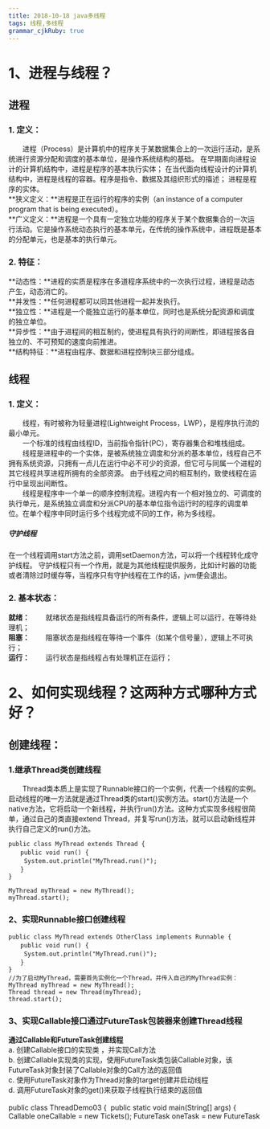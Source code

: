 ```yaml
---
title: 2018-10-18 java多线程
tags: 线程,多线程
grammar_cjkRuby: true
---
```

# 1、进程与线程？
## 进程 
### 1. 定义：
&emsp;&emsp;进程（Process）是计算机中的程序关于某数据集合上的一次运行活动，是系统进行资源分配和调度的基本单位，是操作系统结构的基础。
在早期面向进程设计的计算机结构中，进程是程序的基本执行实体；
在当代面向线程设计的计算机结构中，进程是线程的容器。程序是指令、数据及其组织形式的描述；
进程是程序的实体。  
**狭义定义：**进程是正在运行的程序的实例（an instance of a computer program that is being executed）。  
**广义定义：**进程是一个具有一定独立功能的程序关于某个数据集合的一次运行活动。它是操作系统动态执行的基本单元，在传统的操作系统中，进程既是基本的分配单元，也是基本的执行单元。
### 2. 特征：
**动态性：**进程的实质是程序在多道程序系统中的一次执行过程，进程是动态产生，动态消亡的。  
**并发性：**任何进程都可以同其他进程一起并发执行。  
**独立性：**进程是一个能独立运行的基本单位，同时也是系统分配资源和调度的独立单位。  
**异步性：**由于进程间的相互制约，使进程具有执行的间断性，即进程按各自独立的、不可预知的速度向前推进。  
**结构特征：**进程由程序、数据和进程控制块三部分组成。
## 线程 
### 1. 定义：
&emsp;&emsp;线程，有时被称为轻量进程(Lightweight Process，LWP），是程序执行流的最小单元。  
&emsp;&emsp;一个标准的线程由线程ID，当前指令指针(PC），寄存器集合和堆栈组成。  
&emsp;&emsp;线程是进程中的一个实体，是被系统独立调度和分派的基本单位，线程自己不拥有系统资源，只拥有一点儿在运行中必不可少的资源，但它可与同属一个进程的其它线程共享进程所拥有的全部资源。
由于线程之间的相互制约，致使线程在运行中呈现出间断性。  
&emsp;&emsp;线程是程序中一个单一的顺序控制流程。进程内有一个相对独立的、可调度的执行单元，是系统独立调度和分派CPU的基本单位指令运行时的程序的调度单位。在单个程序中同时运行多个线程完成不同的工作，称为多线程。
##### 守护线程
在一个线程调用start方法之前，调用setDaemon方法，可以将一个线程转化成守护线程。
守护线程只有一个作用，就是为其他线程提供服务，比如计时器的功能或者清除过时缓存等，当程序只有守护线程在工作的话，jvm便会退出。
### 2. 基本状态： ###
**就绪：**
&emsp;&emsp;就绪状态是指线程具备运行的所有条件，逻辑上可以运行，在等待处理机；    
**阻塞：**
&emsp;&emsp;阻塞状态是指线程在等待一个事件（如某个信号量），逻辑上不可执行；   
**运行：**
&emsp;&emsp;运行状态是指线程占有处理机正在运行；
# 2、如何实现线程？这两种方式哪种方式好？ #
## 创建线程： ##
### 1.继承Thread类创建线程 ###
&emsp;&emsp;Thread类本质上是实现了Runnable接口的一个实例，代表一个线程的实例。启动线程的唯一方法就是通过Thread类的start()实例方法。start()方法是一个native方法，它将启动一个新线程，并执行run()方法。这种方式实现多线程很简单，通过自己的类直接extend Thread，并复写run()方法，就可以启动新线程并执行自己定义的run()方法。

    public class MyThread extends Thread {  
    　　public void run() {  
    　　 System.out.println("MyThread.run()");  
    　　}  
    }  
     
    MyThread myThread = new MyThread();  
    myThread.start();  
### 2、实现Runnable接口创建线程 ###
	public class MyThread extends OtherClass implements Runnable {  
	　　public void run() {  
	　　 System.out.println("MyThread.run()");  
	　　}  
	}  
	//为了启动MyThread，需要首先实例化一个Thread，并传入自己的MyThread实例：  
	MyThread myThread = new MyThread();  
	Thread thread = new Thread(myThread);  
	thread.start();  
### 3、实现Callable接口通过FutureTask包装器来创建Thread线程 ###
**通过Callable和FutureTask创建线程**  
a. 创建Callable接口的实现类 ，并实现Call方法   
b. 创建Callable实现类的实现，使用FutureTask类包装Callable对象，该FutureTask对象封装了Callable对象的Call方法的返回值   
c. 使用FutureTask对象作为Thread对象的target创建并启动线程   
d. 调用FutureTask对象的get()来获取子线程执行结束的返回值  
​		
​	public class ThreadDemo03 {
​		public static void main(String[] args) {
​			Callable<Object> oneCallable = new Tickets<Object>();
​			FutureTask<Object> oneTask = new FutureTask<Object>(oneCallable);
​			Thread t = new Thread(oneTask);
​			System.out.println(Thread.currentThread().getName());
​			t.start();
​			}
​		
		}
	class Tickets<Object> implements Callable<Object>{
		//重写call方法
		@Override
		public Object call() throws Exception {
		// TODO Auto-generated method stub
		System.out.println(Thread.currentThread().getName()+"-->我是通过实现Callable接口通过FutureTask包装器来实现的线程");
		return null;
	}   
	}
### 4、通过线程池创建线程 ###
	public class ThreadDemo05{
	
	    private static int POOL_NUM = 10;     //线程池数量
	    public static void main(String[] args) throws InterruptedException {
	        ExecutorService executorService = Executors.newFixedThreadPool(5);  
	        for(int i = 0; i<POOL_NUM; i++)  
	        {  
	            RunnableThread thread = new RunnableThread();
	            //Thread.sleep(1000);
	            executorService.execute(thread);  
	        }
	        //关闭线程池
	        executorService.shutdown(); 
	    }   
	}
	class RunnableThread implements Runnable  
	{     
	    @Override
	    public void run()  
	    {  
	        System.out.println("通过线程池方式创建的线程：" + Thread.currentThread().getName() + " ");  
	    }  
	}  
## 方式优缺点 ##
**1. 采用实现Runnable、Callable接口的方式创见多线程时**  
**优势:**  
&emsp;&emsp;(1). 线程类只是实现了Runnable接口或Callable接口，还可以继承其他类。  
&emsp;&emsp;(2). 在这种方式下，多个线程可以共享同一个target对象，所以非常适合多个相同线程来处理同一份资源的情况，从而可以将CPU、代码和数据分开，形成清晰的模型，较好地体现了面向对象的思想。  
**劣势：**  
&emsp;&emsp;编程稍微复杂，如果要访问当前线程，则必须使用Thread.currentThread()方法。

**2. 使用继承Thread类的方式创建多线程时**  
**优势是：**  
&emsp;&emsp;编写简单，如果需要访问当前线程，则无需使用Thread.currentThread()方法，直接使用this即可获得当前线程。  
**劣势是：**  
&emsp;&emsp;线程类已经继承了Thread类，所以不能再继承其他父类。  
**3、Runnable和Callable的区别**  
&emsp;&emsp;(1) Callable规定重写call(),Runnable重写run()。  
&emsp;&emsp;(2) Callable的任务执行后可返回值，而Runnable的任务是不能返回值的。  
&emsp;&emsp;(3) call方法可以抛出异常，run方法不可以。  
&emsp;&emsp;(4) 运行Callable任务可以拿到一个Future对象，表示异步计算的结果。它提供了检查计算是否完成的方法，以等待计算的完成，并检索计算的结果。通过Future对象可以了解任务执行情况，可取消任务的执行，还可获取执行结果。
#### futureTask
既实现了runnable，又实现了future，将线程包装成一个可以返回结果的线程任务，通过调用get方法阻塞地获取线程执行结果。
```
public static void main(String[] args) throws ExecutionException, InterruptedException {
	FutureTask<Integer> task = new FutureTask<>(() -> atomicInteger.addAndGet(1));
	Thread thread = new Thread(task);
	thread.start();
	Integer result = task.get();
	System.out.println(result);
}
```
# 3、如何启动线程？

### run()方法与start()的区别 ###
&emsp;&emsp;1. start（）方法来启动线程，真正实现了多线程运行，这时无需等待run方法体代码执行完毕而直接继续执行下面的代码。  
&emsp;&emsp;通过调用Thread类的start()方法来启动一个线程，这时此线程是处于就绪状态，并没有运行。然后通过此Thread类调用方法run()来完成其运行操作的，这里方法run()称为线程体，它包含了要执行的这个线程的内容，Run方法运行结束，此线程终止，而CPU再运行其它线程。  
&emsp;&emsp;2. run（）方法当作普通方法的方式调用。程序还是要顺序执行，要等待run方法体执行完毕后，才可继续执行下面的代码；程序中只有主线程这一个线程，其程序执行路径还是只有一条，这样就没有达到写线程的目的。  

# 4、线程的状态？

&emsp;&emsp;线程从创建、运行到结束总是处于下面五个状态之一：新建状态、就绪状态、运行状态、阻塞状态及死亡状态。  

### 1. 新建状态 
&emsp;&emsp;实现Runnable接口和继承Thread可以得到一个线程类，new一个实例出来，线程就进入了初始状态。
### 2. 就绪状态 ###
&emsp;&emsp;（1）就绪状态只是说你资格运行，调度程序没有挑选到你，你就永远是就绪状态。  
&emsp;&emsp;（2）调用线程的start()方法，此线程进入就绪状态。  
&emsp;&emsp;（3）当前线程sleep()方法结束，其他线程join()结束，等待用户输入完毕，某个线程拿到对象锁，这些线程也将进入就绪状态。  
&emsp;&emsp;（4）当前线程时间片用完了，调用当前线程的yield()方法，当前线程进入就绪状态。  
&emsp;&emsp;（5）锁池里的线程拿到对象锁后，进入就绪状态。
### 3. 运行状态 ###
&emsp;&emsp;线程调度程序从可运行池中选择一个线程作为当前线程时线程所处的状态。这也是线程进入运行状态的唯一一种方式。这时真正开始执行run()方法。  
### 4. 阻塞状态 ###
&emsp;&emsp;阻塞状态是线程因为某种原因放弃CPU使用权，暂时停止运行。直到线程进入就绪状态，才有机会转到运行状态。阻塞的情况分三种：  
&emsp;&emsp;(1) 等待阻塞 -- 通过调用线程的wait()方法，让线程等待某工作的完成。  
&emsp;&emsp;(2) 同步阻塞 -- 线程在获取synchronized同步锁失败(因为锁被其它线程所占用)，它会进入同步阻塞状态。  
&emsp;&emsp;(3) 其他阻塞 -- 通过调用线程的sleep()或join()或发出了I/O请求时，线程会进入到阻塞状态。当sleep()状态超时、join()等待线程终止或者超时、或者I/O处理完毕时，线程重新转入就绪状态。  
### 5.死亡状态 ###
&emsp;&emsp;有两个原因会导致线程死亡：  
&emsp;&emsp;（1）run方法正常退出而自然死亡；  
&emsp;&emsp;（2）一个未捕获的异常终止了run方法而使线程猝死；  
&emsp;&emsp;当线程的run()方法完成时，或者主线程的main()方法完成时，我们就认为它终止了。这个线程对象也许是活的，但是，它已经不是一个单独执行的线程。线程一旦终止了，就不能复生。  
&emsp;&emsp;为了确定线程在当前是否存活着（就是要么是可运行的，要么是被阻塞了），需要使用isAlive方法，如果是可运行或被阻塞，这个方法返回true；如果线程仍旧是new状态且不是可运行的，或者线程死亡了，则返回false。    
&emsp;&emsp;在一个终止的线程上调用start()方法，会抛出java.lang.IllegalThreadStateException异常。
图解：![](./images/1539832555317.jpg)

# 5、synchronized？synchronized是放在方法上好还是放在代码块里面好？类锁与对象锁？

### synchronized ###
&emsp;&emsp;Java语言的关键字，可用来给对象和方法或者代码块加锁，当它锁定一个方法或者一个代码块的时候，同一时刻最多只有一个线程执行这段代码。当两个并发线程访问同一个对象object中的这个加锁同步代码块时，一个时间内只能有一个线程得到执行。另一个线程必须等待当前线程执行完这个代码块以后才能执行该代码块。然而，当一个线程访问object的一个加锁代码块时，另一个线程仍可以访问该object中的非加锁代码块。   
&emsp;&emsp;它包括两种用法：synchronized 方法和 synchronized 块。  
&emsp;&emsp;Synchronized先天具有重入性（即在同一锁程中，线程不需要再次获取同一把锁）。  
&emsp;&emsp;使用Synchronized进行同步，其关键就是必须要对对象的监视器monitor进行获取，当线程获取monitor后才能继续往下执行，否则就只能等待。而这个获取的过程是互斥的，即同一时刻只有一个线程能够获取到monitor。  
&emsp;&emsp;每个对象拥有一个计数器，当线程获取该对象锁后，计数器就会加一，释放锁后就会将计数器减一。

![](./images/1539832572451.png)
### synchronized方法  
在方法的声明前加入synchronized关键字，eg:  

	public synchronized void methodA(){
	};
&emsp;&emsp;这个方法在同一时刻只能被一个线程访问，从而保证了多线程访问的安全性。然而，当一个方法体规模非常大时，把该方法声明为synchronized会大大影响程序的执行效率。
### synchronized块 ###
	synchronized (syncObject){
	//代码
	}
&emsp;&emsp;对程序来讲同步的部分很影响运行效率，而一个方法通常是先创建一些局部变量，再对这些变量做一些操作，如运算，显示等等； 
而同步所覆盖的代码越多，对效率的影响就越严重。因此我们通常尽量缩小其影响范围。如何做？同步代码块。我们只把一个方法中该同步的地方同步，比如运算。
### 类锁与对象锁 ###
&emsp;&emsp;synchronized修饰非静态方法、同步代码块的synchronized (this)用法和synchronized (非this对象)的用法锁的是对象，线程想要执行对应同步代码，需要获得对象锁。  
&emsp;&emsp;synchronized修饰静态方法以及同步代码块的synchronized (类.class)用法锁的是类，线程想要执行对应同步代码，需要获得类锁。  
**区别**  
&emsp;&emsp;1. 如果多线程同时访问同一类的类锁（synchronized 修饰的静态方法）以及对象锁（synchronized 修饰的非静态方法），这两个方法执行是异步的，原因：类锁和对象锁是2中不同的锁。   
&emsp;&emsp;2. 类锁对该类的所有对象都能起作用，而对象锁不能。
### 其他线程常见api
#### setPriority
设置线程优先级，1~10，越高优先级越大。Thread.MIN_PRIORITY = 1，Thread.NORM_PRIORITY = 5，Thread.MAX_PRIORITY = 10。
#### yield
对cpu的一个暗示，即当前线程愿意让出当前使用的处理器。 cpu可以自由地忽略这个提示。
#### join
等待调用的对象线程死亡后，join后面的代码才得到执行。

# 6、生产者与消费者问题(能代码模拟)？

### 1. 模式 ###
&emsp;&emsp;生产者生产数据到缓冲区中，消费者从缓冲区中取数据；    
&emsp;&emsp;如果缓冲区已经满了，则生产者线程阻塞；  
&emsp;&emsp;如果缓冲区为空，那么消费者线程阻塞。
### 2.实现方式一：synchronized、wait和notify  ### 
```
	package producerConsumer;
	//wait 和 notify
	public class ProducerConsumerWithWaitNofity {
	    public static void main(String[] args) {
	        Resource resource = new Resource();
	        //生产者线程
	        ProducerThread p1 = new ProducerThread(resource);
	        ProducerThread p2 = new ProducerThread(resource);
	        ProducerThread p3 = new ProducerThread(resource);
	        //消费者线程
	        ConsumerThread c1 = new ConsumerThread(resource);
	        //ConsumerThread c2 = new ConsumerThread(resource);
	        //ConsumerThread c3 = new ConsumerThread(resource);
	    
	        p1.start();
	        p2.start();
	        p3.start();
	        c1.start();
	        //c2.start();
	        //c3.start();
	    }


​	    
​	    
​	}
​	/**
​	 * 公共资源类
​	 * @author 
​	 *
​	 */
​	class Resource{//重要
​	    //当前资源数量
​	    private int num = 0;
​	    //资源池中允许存放的资源数目
​	    private int size = 10;
​	
	    /**
	     * 从资源池中取走资源
	     */
	    public synchronized void remove(){
	        if(num > 0){
	            num--;
	            System.out.println("消费者" + Thread.currentThread().getName() +
	                    "消耗一件资源，" + "当前线程池有" + num + "个");
	            notifyAll();//通知生产者生产资源
	        }else{
	            try {
	                //如果没有资源，则消费者进入等待状态
	                wait();
	                System.out.println("消费者" + Thread.currentThread().getName() + "线程进入等待状态");
	            } catch (InterruptedException e) {
	                e.printStackTrace();
	            }
	        }
	    }
	    /**
	     * 向资源池中添加资源
	     */
	    public synchronized void add(){
	        if(num < size){
	            num++;
	            System.out.println(Thread.currentThread().getName() + "生产一件资源，当前资源池有" 
	            + num + "个");
	            //通知等待的消费者
	            notifyAll();
	        }else{
	            //如果当前资源池中有10件资源
	            try{
	                wait();//生产者进入等待状态，并释放锁
	                System.out.println(Thread.currentThread().getName()+"线程进入等待");
	            }catch(InterruptedException e){
	                e.printStackTrace();
	            }
	        }
	    }
	}
	/**
	 * 消费者线程
	 */
	class ConsumerThread extends Thread{
	    private Resource resource;
	    public ConsumerThread(Resource resource){
	        this.resource = resource;
	    }
	    @Override
	    public void run() {
	        while(true){
	            try {
	                Thread.sleep(1000);
	            } catch (InterruptedException e) {
	                e.printStackTrace();
	            }
	            resource.remove();
	        }
	    }
	}
	/**
	 * 生产者线程
	 */
	class ProducerThread extends Thread{
	    private Resource resource;
	    public ProducerThread(Resource resource){
	        this.resource = resource;
	    }
	    @Override
	    public void run() {
	        //不断地生产资源
	        while(true){
	            try {
	                Thread.sleep(1000);
	            } catch (InterruptedException e) {
	                e.printStackTrace();
	            }
	            resource.add();
	        }
	    }
	    
	}
```
### 方式二：lock和condition的await、signalAll ###
	package producerConsumer;
	
	import java.util.concurrent.locks.Condition;
	import java.util.concurrent.locks.Lock;
	import java.util.concurrent.locks.ReentrantLock;
	/**
	 * 使用Lock 和 Condition解决生产者消费者问题
	 * @author tangzhijing
	 *
	 */
	public class LockCondition {
	        public static void main(String[] args) {
	            Lock lock = new ReentrantLock();
	            Condition producerCondition = lock.newCondition();
	            Condition consumerCondition = lock.newCondition();
	            Resource2 resource = new Resource2(lock,producerCondition,consumerCondition);
	            
	            //生产者线程
	            ProducerThread2 producer1 = new ProducerThread2(resource);
	            
	            //消费者线程
	            ConsumerThread2 consumer1 = new ConsumerThread2(resource);
	            ConsumerThread2 consumer2 = new ConsumerThread2(resource);
	            ConsumerThread2 consumer3 = new ConsumerThread2(resource);
	            
	            producer1.start();
	            consumer1.start();
	            consumer2.start();
	            consumer3.start();
	        }
	}
	/**
	 * 消费者线程
	 */
	class ConsumerThread2 extends Thread{
	    private Resource2 resource;
	    public ConsumerThread2(Resource2 resource){
	        this.resource = resource;
	        //setName("消费者");
	    }
	    public void run(){
	        while(true){
	            try {
	                Thread.sleep((long) (1000 * Math.random()));
	            } catch (InterruptedException e) {
	                e.printStackTrace();
	            }
	            resource.remove();
	        }
	    }
	}
	/**
	 * 生产者线程
	 * @author tangzhijing
	 *
	 */
	class ProducerThread2 extends Thread{
	    private Resource2 resource;
	    public ProducerThread2(Resource2 resource){
	        this.resource = resource;
	        setName("生产者");
	    }
	    public void run(){
	        while(true){
	                try {
	                    Thread.sleep((long) (1000 * Math.random()));
	                } catch (InterruptedException e) {
	                    e.printStackTrace();
	                }
	                resource.add();
	        }
	    }
	}
	/**
	 * 公共资源类
	 * @author tangzhijing
	 *
	 */
	class Resource2{
	    private int num = 0;//当前资源数量
	    private int size = 10;//资源池中允许存放的资源数目
	    private Lock lock;
	    private Condition producerCondition;
	    private Condition consumerCondition;
	    public Resource2(Lock lock, Condition producerCondition, Condition consumerCondition) {
	        this.lock = lock;
	        this.producerCondition = producerCondition;
	        this.consumerCondition = consumerCondition;
	 
	    }
	    /**
	     * 向资源池中添加资源
	     */
	    public void add(){
	        lock.lock();
	        try{
	            if(num < size){
	                num++;
	                System.out.println(Thread.currentThread().getName() + 
	                        "生产一件资源,当前资源池有" + num + "个");
	                //唤醒等待的消费者
	                consumerCondition.signalAll();
	            }else{
	                //让生产者线程等待
	                try {
	                    producerCondition.await();
	                    System.out.println(Thread.currentThread().getName() + "线程进入等待");
	                } catch (InterruptedException e) {
	                    e.printStackTrace();
	                }
	            }
	        }finally{
	            lock.unlock();
	        }
	    }
	    /**
	     * 从资源池中取走资源
	     */
	    public void remove(){
	        lock.lock();
	        try{
	            if(num > 0){
	                num--;
	                System.out.println("消费者" + Thread.currentThread().getName() 
	                        + "消耗一件资源," + "当前资源池有" + num + "个");
	                producerCondition.signalAll();//唤醒等待的生产者
	            }else{
	                try {
	                    consumerCondition.await();
	                    System.out.println(Thread.currentThread().getName() + "线程进入等待");
	                } catch (InterruptedException e) {
	                    e.printStackTrace();
	                }//让消费者等待
	            }
	        }finally{
	            lock.unlock();
	        }
	    }
	    
	}
### 方式三：BlockingQueue  ###
	package producerConsumer;
	
	import java.util.concurrent.BlockingQueue;
	import java.util.concurrent.LinkedBlockingQueue;
	
	//使用阻塞队列BlockingQueue解决生产者消费者
	public class BlockingQueueConsumerProducer {
	    public static void main(String[] args) {
	        Resource3 resource = new Resource3();
	        //生产者线程
	        ProducerThread3 p = new ProducerThread3(resource);
	        //多个消费者
	        ConsumerThread3 c1 = new ConsumerThread3(resource);
	        ConsumerThread3 c2 = new ConsumerThread3(resource);
	        ConsumerThread3 c3 = new ConsumerThread3(resource);
	 
	        p.start();
	        c1.start();
	        c2.start();
	        c3.start();
	    }
	}
	/**
	 * 消费者线程
	 * @author tangzhijing
	 *
	 */
	class ConsumerThread3 extends Thread {
	    private Resource3 resource3;
	 
	    public ConsumerThread3(Resource3 resource) {
	        this.resource3 = resource;
	        //setName("消费者");
	    }
	 
	    public void run() {
	        while (true) {
	            try {
	                Thread.sleep((long) (1000 * Math.random()));
	            } catch (InterruptedException e) {
	                e.printStackTrace();
	            }
	            resource3.remove();
	        }
	    }
	}
	/**
	 * 生产者线程
	 * @author tangzhijing
	 *
	 */
	class ProducerThread3 extends Thread{
	    private Resource3 resource3;
	    public ProducerThread3(Resource3 resource) {
	        this.resource3 = resource;
	        //setName("生产者");
	    }
	 
	    public void run() {
	        while (true) {
	            try {
	                Thread.sleep((long) (1000 * Math.random()));
	            } catch (InterruptedException e) {
	                e.printStackTrace();
	            }
	            resource3.add();
	        }
	    }
	}
	class Resource3{
	    private BlockingQueue resourceQueue = new LinkedBlockingQueue(10);
	    /**
	     * 向资源池中添加资源
	     */
	    public void add(){
	        try {
	            resourceQueue.put(1);
	            System.out.println("生产者" + Thread.currentThread().getName()
	                    + "生产一件资源," + "当前资源池有" + resourceQueue.size() + 
	                    "个资源");
	        } catch (InterruptedException e) {
	            e.printStackTrace();
	        }
	    }
	    /**
	     * 向资源池中移除资源
	     */
	    public void remove(){
	        try {
	            resourceQueue.take();
	            System.out.println("消费者" + Thread.currentThread().getName() + 
	                    "消耗一件资源," + "当前资源池有" + resourceQueue.size() 
	                    + "个资源");
	        } catch (InterruptedException e) {
	            e.printStackTrace();
	        }
	    }
	}
# 7、wait,notify,notifyAll?wait与sleep区别？
- 对象.wait代表的是对象调用该方法所在的线程放入了这个对象对应的waitset中，该waitset可以放所有能用该对象的线程。
- 对象.notify()代表的是该对象对应的waitset中的等待线程，随机唤醒一个
- 对象.notifyAll()代表的是该对象对应的waitset中的等待线程，全部唤醒
### 1、wait() ###
&emsp;&emsp;wait()的作用是使当前执行代码的线程进行等待，将当前线程置入"预执行队列"中，并且wait()所在的代码处停止执行，直到接到通知或被中断。在调用wait()之前，线程必须获得该对象的锁，因此只能在同步方法/同步代码块中调用wait()方法。  
### 2、notify()与notifyAll（） ###
&emsp;&emsp;notify()的作用是，如果有多个线程等待，那么线程规划器随机挑选出一个wait的线程，对其发出通知notify()，并使它等待获取该对象的对象锁。注意"等待获取该对象的对象锁"，这意味着，即使收到了通知，wait的线程也不会马上获取对象锁，必须等待notify()方法的线程释放锁才可以。和wait()一样，notify()也要在同步方法/同步代码块中调用。  
&emsp;&emsp;wait()方法可以使调用该线程的方法释放共享资源的锁，然后从运行状态退出，进入等待队列，直到再次被唤醒。  
&emsp;&emsp;notify()方法可以随机唤醒等待队列中等待同一共享资源的一个线程，并使得该线程退出等待状态，进入可运行状态。  
&emsp;&emsp;notifyAll()方法可以使所有正在等待队列中等待同一共享资源的全部线程从等待状态退出，进入可运行状态。 
### 3. wait与sleep区别 ###
&emsp;&emsp;（1）这两个方法来自不同的类分别是Thread和Object。    
&emsp;&emsp;（2）最主要是sleep方法没有释放锁，而wait方法释放了锁，使得其他线程可以使用同步控制块或者方法(锁代码块和方法锁)。    
&emsp;&emsp;（3）wait，notify和notifyAll只能在同步控制方法或者同步控制块里面使用，而sleep可以在任何地方使用(使用范围)。    
&emsp;&emsp;（4）sleep必须捕获异常，而wait，notify和notifyAll不需要捕获异常。    
&emsp;&emsp;（5）sleep方法属于Thread类中方法，表示让一个线程进入睡眠状态，等待一定的时间之后，自动醒来进入到可运行状态，不会马上进入运行状态，因为线程调度机制恢复线程的运行也需要时间，一个线程对象调用了sleep方法之后，并不会释放他所持有的所有对象锁，所以也就不会影响其他进程对象的运行。但在sleep的过程中过程中有可能被其他对象调用它的interrupt(),产生InterruptedException异常，如果你的程序不捕获这个异常，线程就会异常终止，进入TERMINATED状态，如果你的程序捕获了这个异常，那么程序就会继续执行catch语句块(可能还有finally语句块)以及以后的代码。    
&emsp;&emsp;（6）注意sleep()方法是一个静态方法，也就是说他只对当前对象有效，通过t.sleep()让t对象进入sleep，这样的做法是错误的，它只会是使当前线程被sleep 而不是t线程 。   
&emsp;&emsp;（7）wait属于Object的成员方法，一旦一个对象调用了wait方法，必须要采用notify()和notifyAll()方法唤醒该进程;如果线程拥有某个或某些对象的同步锁，那么在调用了wait()后，这个线程就会释放它持有的所有同步资源，而不限于这个被调用了wait()方法的对象。wait()方法也同样会在wait的过程中有可能被其他对象调用interrupt()方法而产生。 

# 8、死锁？什么是死锁？怎么避免死锁？

### 死锁 ###
&emsp;&emsp;死锁是指两个或两个以上的进程在执行过程中，由于竞争资源或者由于彼此通信而造成的一种阻塞的现象，若无外力作用，它们都将无法推进下去。此时称系统处于死锁状态或系统产生了死锁，这些永远在互相等待的进程称为死锁进程。  
&emsp;&emsp;**规范定义**  
&emsp;&emsp;集合中的每一个进程都在等待只能由本集合中的其他进程才能引发的事件，那么该组进程是死锁的。  
&emsp;&emsp;**产生条件**  
&emsp;&emsp;虽然进程在运行过程中，可能发生死锁，但死锁的发生也必须具备一定的条件，死锁的发生必须具备以下四个必要条件。  
&emsp;&emsp;1）互斥条件：指进程对所分配到的资源进行排它性使用，即在一段时间内某资源只由一个进程占用。如果此时还有其它进程请求资源，则请求者只能等待，直至占有资源的进程用毕释放。  
&emsp;&emsp;2）请求和保持条件：指进程已经保持至少一个资源，但又提出了新的资源请求，而该资源已被其它进程占有，此时请求进程阻塞，但又对自己已获得的其它资源保持不放。  
&emsp;&emsp;3）不剥夺条件：指进程已获得的资源，在未使用完之前，不能被剥夺，只能在使用完时由自己释放。  
&emsp;&emsp;4）环路等待条件：指在发生死锁时，必然存在一个进程——资源的环形链，即进程集合{P0，P1，P2，···，Pn}中的P0正在等待一个P1占用的资源；P1正在等待P2占用的资源，……，Pn正在等待已被P0占用的资源。  
&emsp;&emsp;**避免**    
&emsp;&emsp;三种用于避免死锁的技术：  
&emsp;&emsp;（1）加锁顺序（线程按照一定的顺序加锁）  
&emsp;&emsp;&emsp;&emsp;如果一个线程（比如线程3）需要一些锁，那么它必须按照确定的顺序获取锁。它只有获得了从顺序上排在前面的锁之后，才能获取后面的锁。按照顺序加锁是一种有效的死锁预防机制。但是，这种方式需要你事先知道所有可能会用到的锁(并对这些锁做适当的排序)，但总有些时候是无法预知的。  
&emsp;&emsp;（2）加锁时限（线程尝试获取锁的时候加上一定的时限，超过时限则放弃对该锁的请求，并释放自己占有的锁）  
&emsp;&emsp;&emsp;&emsp;若一个线程没有在给定的时限内成功获得所有需要的锁，则会进行回退并释放所有已经获得的锁，然后等待一段随机的时间再重试。这段随机的等待时间让其它线程有机会尝试获取相同的这些锁，并且让该应用在没有获得锁的时候可以继续运行(加锁超时后可以先继续运行干点其它事情，再回头来重复之前加锁的逻辑)。  
&emsp;&emsp;（3）死锁检测  
&emsp;&emsp;&emsp;&emsp;主要是针对那些不可能实现按序加锁并且锁超时也不可行的场景，每当一个线程获得了锁，会在线程和锁相关的数据结构中（map、graph等等）将其记下。除此之外，每当有线程请求锁，也需要记录在这个数据结构中。当一个线程请求锁失败时，这个线程可以遍历锁的关系图看看是否有死锁发生。  
&emsp;&emsp;&emsp;&emsp;那么当检测出死锁时，这些线程该做些什么呢？  
&emsp;&emsp;&emsp;&emsp;一个可行的做法是释放所有锁，回退，并且等待一段随机的时间后重试。这个和简单的加锁超时类似，不一样的是只有死锁已经发生了才回退，而不会是因为加锁的请求超时了。虽然有回退和等待，但是如果有大量的线程竞争同一批锁，它们还是会重复地死锁（原因同超时类似，不能从根本上减轻竞争）。  
&emsp;&emsp;&emsp;&emsp;一个更好的方案是给这些线程设置优先级，让一个（或几个）线程回退，剩下的线程就像没发生死锁一样继续保持着它们需要的锁。如果赋予这些线程的优先级是固定不变的，同一批线程总是会拥有更高的优先级。为避免这个问题，可以在死锁发生的时候设置随机的优先级。

# 9、volatile作用？
###### 并发编程中的三个概念
1. 原子性：即一个操作或者多个操作 要么全部执行并且执行的过程不会被任何因素打断，要么就都不执行。
2. 可见性：指当多个线程访问同一个变量时，一个线程修改了这个变量的值，其他线程能够立即看得到修改的值。
3. 有序性：即程序执行的顺序按照代码的先后顺序执行。
###### Java内存模型
Java内存模型规定所有的变量都是存在主存当中（类似于前面说的物理内存），每个线程都有自己的工作内存（类似于前面的高速缓存）。线程对变量的所有操作都必须在工作内存中进行，而不能直接对主存进行操作。并且每个线程不能访问其他线程的工作内存。
###### volatile
volatile是一种稍弱的同步机制，在访问volatile变量时不会执行加锁操作，也就不会执行线程阻塞，因此volatilei变量是一种比synchronized关键字更轻量级的同步机制。
一旦一个共享变量（类的成员变量、类的静态成员变量）被volatile修饰之后，那么就具备了两层语义：
1. 保证了不同线程对这个变量进行操作时的可见性，即一个线程修改了某个变量的值，这新值对其他线程来说是立即可见的。
修饰的成员变量在每次被线程访问时，都强迫从共享内存中重读该成员变量的值。而且，当成员变量发生变化时，强迫线程将变化值回写到共享内存。这样在任何时刻，两个不同的线程总是看到某个成员变量的同一个值。 
**volatile关键字和synchronized关键字都实现了内存可见性。**
2. 禁止进行指令重排序。
###### 误区
线程1对变量进行读取操作之后，被阻塞了的话，并没有对inc值进行修改。然后虽然volatile能保证线程2对变量inc的值读取是从内存中读取的，但是线程1没有进行修改，所以线程2根本就不会看到修改的值。
根源就在这里，自增操作不是原子性操作，而且volatile也无法保证对变量的任何操作都是原子性的。
###### 使volatile 变量提供理想的线程安全
1. 对变量的写操作不依赖于当前值。  
2. 该变量没有包含在具有其他变量的不变式中。
  
# 10、CAS算法？CAS算法常见问题?(ABA问题，每次只能对一个变量进行原子操作)

### 1、CAS算法 ###
CAS：Compare and Swap，即比较再交换。  
&emsp;&emsp;CAS(比较并交换)是CPU指令级的操作,只有一步原子操作,所以非常快。    
&emsp;&emsp;jdk5增加了并发包java.util.concurrent.*,其下面的类使用CAS算法实现了区别于synchronouse同步锁的一种乐观锁。JDK 5之前Java语言是靠synchronized关键字保证同步的,这是一种独占锁,也是是悲观锁。  

### 2、CAS算法理解 ###
CAS是一种无锁算法，CAS有3个操作数，内存值V，旧的预期值A，要修改的新值B。当且仅当预期值A和内存值V相同时，将内存值V修改为B，否则什么都不做。  
&emsp;&emsp;也就是指当两者进行比较时，如果相等，则证明共享数据没有被修改，替换成新值，然后继续往下运行；如果不相等，说明共享数据已经被修改，放弃已经所做的操作，然后重新执行刚才的操作。容易看出 CAS 操作是基于共享数据不会被修改的假设，采用了类似于数据库的commit-retry 的模式。当同步冲突出现的机会很少时，这种假设能带来较大的性能提升。
其中对于比较后的交换，cas采用锁cpu总线的方式保证原子性。

### 3、CAS应用 ###
在原子类变量中,如java.util.concurrent.atomic中的AtomicXXX,都使用了这些底层的JVM支持为数字类型的引用类型提供一种高效的CAS操作,而在java.util.concurrent中的大多数类在实现时都直接或间接的使用了这些原子变量类。
### 4、CAS常见问题 ###
（1）ABA问题 
&emsp;&emsp;什么是ABA： 
&emsp;&emsp;&emsp;&emsp;CAS算法实现一个重要前提需要取出内存中某时刻的数据，而在下时刻比较并替换，那么在这个时间差类会导致数据的变化。 
&emsp;&emsp;&emsp;&emsp;比如说一个线程one从内存位置V中取出A，这时候另一个线程two也从内存中取出A，并且two进行了一些操作变成了B，然后two又将V位置的数据变成A，这时候线程one进行CAS操作发现内存中仍然是A，然后one操作成功。尽管线程one的CAS操作成功，但不代表这个过程没有问题——对于线程one，线程two的修改已经丢失。 
&emsp;&emsp;解决方案： 
&emsp;&emsp;&emsp;&emsp;a、使用版本号 
&emsp;&emsp;&emsp;&emsp;&emsp;&emsp;ABA问题的解决思路是使用版本号，每次变量更新的时候版本号加1，那么A->B->A就会变成1A->2B->3A。 
&emsp;&emsp;&emsp;&emsp;b、jdk自带原子变量 

​		从jdk1.5开始，jdk的Atomic包里就提供了一个类AtomicStampedReference来解决ABA问题，这个类中的compareAndSet方法的作用就是首先检查当前引用是否等于预期引用，并且检查当前标志是否等于预期标志，如果全部相等，则以原子方式将该引用和该标志的值更新为指定的新值。  
&emsp;&emsp;&emsp;&emsp;&emsp;&emsp;AtomicMarkableReference和AtomicStampedReference功能相似，但AtomicMarkableReference描述更加简单的是与否的关系。它的定义就是将状态戳简化为true|false。  
（2）循环时间长开销大  
&emsp;&emsp;自旋CAS如果长时间不成功，会给CPU带来非常大的执行开销。如果jvm能支持处理器提供的pause指令，那么效率会有一定的提升。pause指令有两个作用：  
&emsp;&emsp;&emsp;&emsp;第一，它可以延迟流水线执行指令（de-pipeline），使CPU不会消耗过多的执行资源，延迟的时间取决于具体实现的版本，在一些处理器上延迟时间是零。  
&emsp;&emsp;&emsp;&emsp;第二，它可以避免在退出循环的时候因内存顺序冲突（Memory Order Violation）而引起CPU流水线被清空（CPU Pipeline Flush），从而提高CPU的执行效率。  
（3）只能保证一个共享变量的原子操作  
&emsp;&emsp;当对一个共享变量执行操作时，我们可以使用循环CAS的方式来保证原子操作，但是多个共享变量操作时，循环CAS就无法保证操作的原子性，这个时候就可以用锁。还有一个方法，就是把多个共享变量合并成一个共享变量来操作。比如，有两个共享变量i=2,j=a合并一下ij=2a，然后用CAS来操作ij。从java1.5开始，JDK提供了AtomicReference类来保证引用对象之间的原子性，就可以把多个变量放在一个对象里来进行CAS操作。

# 11、concurrent下的atomic包下的常见类

### 1. 基本类型 ###
AtomicBoolean：原子更新布尔类型。  
AtomicLong：原子更新长整型。  
AtomicInteger：原子更新整型。 
以AtomicInteger为例，常用方法如下：  
![](./images/1539832592211.jpg)
### 2. 数组 ###
AtomicIntegerArray：原子更新整型数组里的元素。  
AtomicLongArray：原子更新长整型数组里的元素。  
AtomicReferenceArray：原子更新引用类型数组里的元素。  
### 3. 引用 ###
AtomicReference：原子更新引用类型。  
AtomicReferenceFieldUpdater：原子更新引用类型里的字段。  
AtomicMarkableReference：原子更新带有标记位的引用类型。可以原子的更新一个布尔类型的标记位和引用类型。  
### 4. 字段 ###
AtomicIntegerFieldUpdater：原子更新整型的字段的更新器。  
AtomicLongFieldUpdater：原子更新长整型字段的更新器。  
AtomicStampedReference：原子更新带有版本号的引用类型。  

# 12、concurrent下的两个子包？

### 1. atomic ###
### 2. locks ###
# 13、连接池？什么是连接池？为什么使用连接池？常用的连接池？(dbcp,c3p0,druid)

&emsp;&emsp;连接池是创建和管理一个连接的缓冲池的技术，这些连接准备好被任何需要它们的线程使用。  

### 优点 ###
**减少连接创建时间**  
&emsp;&emsp;虽然与其它数据库相比 GBase 提供了较为快速连接功能，但是创建新的 JDBC 连接仍会招致网络和 JDBC 驱动的开销。如果这类连接是“循环”使用的，使用该方式这些花销就可避免。  
**简化的编程模式**    
&emsp;&emsp;当使用连接池时，每一个单独的线程能够像创建了一个自己的 JDBC 连接一样操作，允许用户直接使用JDBC编程技术。  
**受控的资源使用**    
&emsp;&emsp;如果用户不使用连接池，而是每当线程需要时创建一个新的连接，那么用户的应用程序的资源使用会产生非常大的浪费并且可能会导致高负载下的异常发生。连接池能够使性能最大化，同时还能将资源利用控制在一定的水平之下，如果超过该水平，应用程序将崩溃而不仅仅是变慢。
### 常用的连接池 ###
**1. DBCP**  
&emsp;&emsp;DBCP(DataBase connection pool),数据库连接池。是 apache 上的一个 java 连接池项目，也是 tomcat 使用的连接池组件。单独使用dbcp需要2个包：commons-dbcp.jar,commons-pool.jar   

    dbcp 连接池
    class JdbcUtil
    {
        private static BasicDataSource bds;
        static{
        	if(bds==null){
    		    bds= new BasicDataSource();
    	    }
    	    //分别设置数据库的连接参数
    	    bds.setDriverClassName();
    	    bds.setUrl();
    	    bds.setUsername();
    	    bds.setPassword();
        }
        public static Connection getConnection(){
        	return bds.getConnection();
    	}
    在spring中配置dbcp:
    beans.xml:
    <bean
    class="org.springframework.beans.factory.config.PropertyPlaceholderConfigurer">
    <property name="locations">
    <value>classpath:jdbc.properties</value>
    </property>
    </bean>
    <bean id="dataSource" destroy-method="close"
    class="org.apache.commons.dbcp.BasicDataSource">
    <property name="driverClassName" value="${jdbc.driverClassName}" />
    <property name="url" value="${jdbc.url}" />
    <property name="username" value="${jdbc.username}" />
    <property name="password" value="${jdbc.password}" />
    </bean>
    jdbc.properties：//放在classpath下
    jdbc.driverClassName=com.mysql.jdbc.Driver
    jdbc.url=jdbc:mysql://localhost:3306/数据库名
    jdbc.username=root
    jdbc.password=********
**c3p0**  
&emsp;&emsp;C3P0是一个开源的JDBC连接池，它实现了数据源和JNDI绑定，支持JDBC3规范和JDBC2的标准扩展。目前使用它的开源项目有Hibernate，Spring等。导入jar包(c3p0-0.9.1.2.jar)。配置与代码基本同上。  
&emsp;&emsp;c3p0与dbcp区别  
&emsp;&emsp;&emsp;&emsp;dbcp没有自动回收空闲连接的功能  
&emsp;&emsp;&emsp;&emsp;c3p0有自动回收空闲连接功能  
**druid**  
&emsp;&emsp;DRUID是阿里巴巴开源平台上一个数据库连接池实现，它结合了C3P0、DBCP、PROXOOL等DB池的优点，同时加入了日志监控，可以很好的监控DB池连接和SQL的执行情况，可以说是针对监控而生的DB连接池。  
&emsp;&emsp;Druid内置提供了一个StatViewServlet用于展示Druid的统计信息。  

# 14、synchronized和lock的区别？重入锁的公平锁与非公平锁？

类别|synchronized|Lock
:-:|:-:|:-:
存在层次|Java的关键字，在jvm层面上|是一个类
锁的释放|1、以获取锁的线程执行完同步代码，释放锁  2、线程执行发生异常，jvm会让线程释放锁|需在finally中手工释放锁（unlock()方法释放锁），不然容易造成线程死锁
锁的获取|假设A线程获得锁，B线程等待。如果A线程阻塞，B线程会一直等待|分情况而定，Lock有多个锁获取的方式，具体下面会说道，大致就是可以尝试获得锁，线程可以不用一直等待
锁状态|无法判断|可以判断
锁类型|可重入 不可中断  非公平|可重入 可判断 可公平（两者皆可）
性能|少量同步|大量同步
### 重入锁 ###
&emsp;&emsp;重入锁（ReentrantLock）是一种递归无阻塞的同步机制。 
重入锁，也叫做递归锁，指的是同一线程 外层函数获得锁之后 ，内层递归函数仍然有获取该锁的代码，但不受影响。   
&emsp;&emsp;在JAVA环境下 ReentrantLock 和synchronized 都是 可重入锁。  
&emsp;&emsp;ReentrantLock（重入锁）的实现是基于其内部类FairSync(公平锁)和NonFairSync(非公平锁)实现的。其可重入性是基于Thread.currentThread()实现的: 如果当前线程已经获得了执行序列中的锁， 那执行序列之后的所有方法都可以获得这个锁。   
&emsp;&emsp;ReentrantLock 的公平锁和非公平锁都委托了 AbstractQueuedSynchronizer#acquire 去请求获取。   
### 公平锁   
&emsp;&emsp;公平和非公平锁的队列都基于锁内部维护的一个双向链表，表结点Node的值就是每一个请求当前锁的线程。公平锁则在于每次都是依次从队首取值。  
&emsp;&emsp;锁的实现方式是基于如下几点：   
&emsp;&emsp;&emsp;&emsp;表结点Node和状态state的volatile关键字。  
&emsp;&emsp;&emsp;&emsp;sum.misc.Unsafe.compareAndSet的原子操作。  
### 非公平锁  
&emsp;&emsp;在等待锁的过程中， 如果有任意新的线程妄图获取锁，都是有很大的几率直接获取到锁的。  
&emsp;&emsp;与公平锁的区别在于新晋获取锁的进程会有多次机会去抢占锁。如果被加入了等待队列后则跟公平锁没有区别。

# 15、读写锁ReadWriteLock?好处？Condition的作用？

### ReadWriteLock ###
&emsp;&emsp;ReadWriteLock管理一组锁，一个是只读的锁，一个是写锁。读锁可以在没有写锁的时候被多个线程同时持有，写锁是独占的。   
&emsp;&emsp;读写锁比互斥锁允许对于共享数据更大程度的并发。每次只能有一个写线程，但是同时可以有多个线程并发地读数据。ReadWriteLock适用于读多写少的并发情况。  
&emsp;&emsp;Java并发包中ReadWriteLock是一个接口，主要有两个方法，如下：

	public interface ReadWriteLock {
	    /**
	     * 返回读锁
	     */
	    Lock readLock();
	
	    /**
	     * 返回写锁
	     */
	    Lock writeLock();
	}

Java并发库中ReetrantReadWriteLock实现了ReadWriteLock接口并添加了可重入的特性。  
ReentrantReadWriteLock有如下特性：   
&emsp;&emsp; （1） 获取顺序    
&emsp;&emsp; （2） 非公平模式（默认）   
&emsp;&emsp;      当以非公平初始化时，读锁和写锁的获取的顺序是不确定的。非公平锁主张竞争获取，可能会延缓一个或多个读或写线程，但是会比公平锁有更高的吞吐量。   
&emsp;&emsp; （3）公平模式   
&emsp;&emsp;     当以公平模式初始化时，线程将会以队列的顺序获取锁。当当前线程释放锁后，等待时间最长的写锁线程就会被分配写锁；或者有一组读线程组等待时间比写线程长，那么这组读线程组将会被分配读锁。   
&emsp;&emsp;当有写线程持有写锁或者有等待的写线程时，一个尝试获取公平的读锁（非重入）的线程就会阻塞。这个线程直到等待时间最长的写锁获得锁后并释放掉锁后才能获取到读锁。   
&emsp;&emsp;（4） 可重入    
&emsp;&emsp;允许读锁可写锁可重入。写锁可以获得读锁，读锁不能获得写锁。   
&emsp;&emsp;（5） 锁降级   
&emsp;&emsp;允许写锁降低为读锁   
&emsp;&emsp;（6）中断锁的获取   
&emsp;&emsp;在读锁和写锁的获取过程中支持中断   
&emsp;&emsp;（7）支持Condition   
&emsp;&emsp;写锁提供Condition实现   
&emsp;&emsp;（8）监控   
&emsp;&emsp;提供确定锁是否被持有等辅助方法  
### Condition ###
&emsp;&emsp;线程之间除了同步互斥，还要考虑通信。在Java5之前我们的通信方式为：wait 和 notify。  
&emsp;&emsp;在Condition中，用await()替换wait()，用signal()替换notify()，用signalAll()替换notifyAll()，传统线程的通信方式，Condition都可以实现，这里注意，Condition是被绑定到Lock上的，要创建一个Lock的Condition必须用newCondition()方法。Condition的强大之处在于，对于一个锁，我们可以为多个线程间建立不同的Condition。  
&emsp;&emsp;如果采用Object类中的wait(), notify(), notifyAll()实现的话，当写入数据之后需要唤醒读线程时，不可能通过notify()或notifyAll()明确的指定唤醒读线程，而只能通过notifyAll唤醒所有线程，但是notifyAll无法区分唤醒的线程是读线程，还是写线程。所以，通过Condition能够更加精细的控制多线程的休眠与唤醒。

# 16、常用的并发容器？什么引入并发容器？ConcurrentHashMap？ConcurrentHashMap为什么安全并且效率高？

### ConcurrentHashMap ###
&emsp;&emsp;ConcurrentHashMap是一个高效并发的HashMap,它采用了减小锁粒度的手段，内部进一步细分成了若干个小的HashMap,称为Segment段。默认情况下，一个ConcurrentHashMap被分为16个段。多ConcurrentHashMap操作时，并不是将整个ConcurrentHashMap加锁，而是首先根据hashCode定位到要操作的Segment,然后对该段进行加锁。在多线程环境下，如果多个线程操作同一个ConcurrentHashMap的不同Segment,可以做到真正的并行，大大提高了效率。  
&emsp;&emsp;实现了的HashMap的功能，并且实现了接口ConcurrentMap所定义的原子的putIfAbsent, remove和replace方法。在实际的应用中，散列表一般是读多写少。ConcurrentHashMap 就针对读操作做了大量的优化，运用了很多并发技巧，如不可变对象和使用volatile保证内存可见性，这样，在大多数情况下读操作甚至无需加锁也能获得正确的值。
### CopyOnWriteArrayList ###
&emsp;&emsp;CopyOnWriteArrayList提供高效地读取操作，使用在读多写少的场景。CopyOnWriteArrayList读取操作不用加锁，且是安全的；写操作时，先copy一份原有数据数组，再对复制数据进行写入操作，最后将复制数据替换原有数据，从而保证写操作不影响读操作。  
&emsp;&emsp;线程安全的ArrayList，其所有写操作都是通过对底层数组进行一次新的复制来实现的，代价昂贵，适合读多写少的情况。另外，正是由于它通过复制的实现方式，CopyOnWriteArrayList提供了一种特别的功能：快照。
### ConcurrentLinkedQueue ###
&emsp;&emsp;线程安全的基于Linked List 实现的非阻塞的无限队列。提供非实时数据。  
&emsp;&emsp;ConcurrentLinkedQueue使用链表作为数据结构，它采用无锁操作，可以任务是高并发环境下性能最好的队列。  
&emsp;&emsp;ConcurrentLinkedQueue是非阻塞线程安全队列，无界，故不太适合做生产者消费者模式，而LinkedBlockingQueue是阻塞线程安全队列，可以做到有界，通常用于生产者消费者模式。
### ConcurrentSkipListMap ###
&emsp;&emsp;SkipList（跳表）是一种随机性的数据结构，用于替代红黑树，因为它在高并发的情况下，性能优于红黑树。跳表实际上是以空间换取时间。跳表的基本模型示意图如下：
![](./images/1539832620930.png)
ConcurrentSkipListMap的实现就是实现了一个无锁版的跳表，主要是利用无锁的链表的实现来管理跳表底层，同样利用CAS来完成替换。

# 17、ConcurrentHashMap---Hashmap  TreeMap---ConcurrentSkipListMap

**ConcurrentHashMap---Hashmap**  
&emsp;&emsp;hashmap本质数据加链表。根据key取得hash值，然后计算出数组下标，如果多个key对应到同一个下标，就用链表串起来，新插入的在前面。  
&emsp;&emsp;在hashMap的基础上，ConcurrentHashMap将数据分为多个segment，默认16个（concurrency level），然后每次操作对一个segment加锁，避免多线程锁得几率，提高并发效率。   
&emsp;&emsp;区别：  
&emsp;&emsp;&emsp;&emsp;1. HashMap不是线程安全的，而ConcurrentHashMap是线程安全的。    
&emsp;&emsp;&emsp;&emsp;2. ConcurrentHashMap采用锁分段技术，将整个Hash桶进行了分段segment，也就是将这个大的数组分成了几个小的片段segment，而且每个小的片段segment上面都有锁存在，那么在插入元素的时候就需要先找到应该插入到哪一个片段segment，然后再在这个片段上面进行插入，而且这里还需要获取segment锁。  
&emsp;&emsp;&emsp;&emsp;3. ConcurrentHashMap让锁的粒度更精细一些，并发性能更好。  
**TreeMap---ConcurrentSkipListMap**   
TreeMap  
&emsp;&emsp;TreeMap 是一个有序的key-value集合，它是通过红黑树实现的。  
&emsp;&emsp;TreeMap 继承于AbstractMap，所以它是一个Map，即一个key-value集合。  
&emsp;&emsp;TreeMap 实现了NavigableMap接口，意味着它支持一系列的导航方法。比如返回有序的key集合。  
&emsp;&emsp;TreeMap 实现了Cloneable接口，意味着它能被克隆。  
&emsp;&emsp;TreeMap 实现了java.io.Serializable接口，意味着它支持序列化。  
&emsp;&emsp;TreeMap基于红黑树（Red-Black tree）实现。该映射根据其键的自然顺序进行排序，或者根据创建映射时提供的 Comparator 进行排序，具体取决于使用的构造方法。  
&emsp;&emsp;TreeMap的基本操作 containsKey、get、put 和 remove 的时间复杂度是 log(n) 。  
&emsp;&emsp;另外，TreeMap是非同步的。 它的iterator 方法返回的迭代器是fail-fastl的。   
ConcurrentSkipListMap  
&emsp;&emsp;ConcurrentSkipListMap提供了一种线程安全的并发访问的排序映射表。内部是SkipList（跳表）结构实现，在理论上能够O(log(n))时间内完成查找、插入、删除操作。   
&emsp;&emsp;存储结构  
&emsp;&emsp;ConcurrentSkipListMap存储结构跳跃表（SkipList）：  
&emsp;&emsp;&emsp;&emsp;1、最底层的数据节点按照关键字升序排列。  
&emsp;&emsp;&emsp;&emsp;2、包含多级索引，每个级别的索引节点按照其关联数据节点的关键字升序排列。  
&emsp;&emsp;&emsp;&emsp;3、高级别索引是其低级别索引的子集。  
&emsp;&emsp;&emsp;&emsp;4、如果关键字key在级别level=i的索引中出现，则级别level<=i的所有索引中都包含key。  

# 18、CopyOnWriteArrayList，CopyOnWriteArraySet？

### CopyOnWriteArrayList ###
&emsp;&emsp;CopyOnWriteArrayList容器的实现原理：简单地说，就是在需要对容器进行操作的时候，将容器拷贝一份，对容器的修改等操作都在容器的拷贝中进行，当操作结束，再把容器容器的拷贝指向原来的容器。这样设计的好处是实现了读写分离，并且读读不会发生阻塞。  
**CopyOnWriteArrayList的缺点**  

1. 内存占用问题。  
&emsp;&emsp;因为需要将原来的对象进行拷贝，这需要一定的开销。特别是当容器对象过大的时候，因为拷贝而占用的内存将增加一倍（原来驻留在内存的对象仍然在使用，拷贝之后就有两份对象在内存中，所以增加了一倍内存）。而且，在高并发的场景下，因为每个线程都拷贝一份对象在内存中，这种情况体现得更明显。由于JVM的优化机制，将会触发频繁的Young GC和Full GC，从而使整个系统的性能下降。  
2. 数据一致性问题。  
&emsp;&emsp;CopyOnWriteArrayList不能保证实时一致性，因为读线程在将引用重新指向原来的对象之前再次读到的数据是旧的，所以CopyOnWriteArrayList 只能保证最终一致性。因此在需要实时一致性的场景CopyOnWriteArrayList是不能使用的。  
总结：    
&emsp;&emsp;（1）CopyOnWriteArrayList适用于读多写少的场景  
&emsp;&emsp;（2）在并发操作容器对象时不会抛出ConcurrentModificationException，并且返回的元素与迭代器创建时的元素是一致的  
&emsp;&emsp;（3）容器对象的复制需要一定的开销，如果对象占用内存过大，可能造成频繁的YoungGC和Full GC  
&emsp;&emsp;（4）CopyOnWriteArrayList不能保证数据实时一致性，只能保证最终一致性  
### CopyOnWriteArraySet ###
&emsp;&emsp;基于CopyOnWriteArrayList实现，其唯一的不同是在add时调用的是CopyOnWriteArrayList的addIfAbsent方法，其遍历当前Object数组，如Object数组中已有了当前元素，则直接返回，如果没有则放入Object数组的尾部，并返回。

# 19、队列
## 队列
队列是一种特殊的线性表，特殊之处在于它只允许在表的前端（front）进行删除操作，而在表的后端（rear）进行插入操作，和栈一样，队列是一种操作受限制的线性表。进行插入操作的端称为队尾，进行删除操作的端称为队头。队列中没有元素时，称为空队列。
队列的数据元素又称为队列元素。在队列中插入一个队列元素称为入队，从队列中删除一个队列元素称为出队。因为队列只允许在一端插入，在另一端删除，所以只有最早进入队列的元素才能最先从队列中删除，故队列又称为先进先出（FIFO—first in first out）线性表。  
## 阻塞队列
使用非阻塞队列的时候有一个很大问题就是：它不会对当前线程产生阻塞，那么在面对类似消费者-生产者的模型时，就必须额外地实现同步策略以及线程间唤醒策略，这个实现起来就非常麻烦。但是有了阻塞队列就不一样了，它会对当前线程产生阻塞，比如一个线程从一个空的阻塞队列中取元素，此时线程会被阻塞直到阻塞队列中有了元素。当队列中有元素后，被阻塞的线程会自动被唤醒（不需要我们编写代码去唤醒）。这样提供了极大的方便性。
### 队列类型
自从Java 1.5之后，在java.util.concurrent包下提供了若干个阻塞队列，主要有以下几个：
#### ArrayBlockingQueue
- ArrayBlockingQueue是一个阻塞式的队列，继承自AbstractBlockingQueue,间接的实现了Queue接口和Collection接口。底层以数组的形式保存数据(实际上可看作一个循环数组)。常用的操作包括 add ,offer,put，remove,poll,take,peek。  
- 在创建ArrayBlockingQueue对象时必须制定容量大小。并且可以指定公平性与非公平性，默认情况下为非公平的，即不保证等待时间最长的队列最优先能够访问队列。
#### LinkedBlockingQueue
1. LinkedBlockingQueue是一个基于已链接节点的，范围任意的blocking queue  
2. 此队列按FIFO（先进先出）排序元素  
3. 新元素插入到队列的尾部，并且队列获取操作会获得位于队列头部的元素  
4. 链接队列的吞吐量通常要高于基于数组的对列（ArrayBlockingQueue）,但是在大多数并发应用程序中，其可预知的性能要低  
5. 可选的容量范围构造方法参数作为防止队列过度扩展的一种方法，如果未指定容量，则等于Integer.MAX_VALUE，除非插入节点会使队列超出容量，否则每次插入后会动态地创建链接节点
#### PriorityBlockingQueue
一个无界有序的阻塞队列，排序规则和的PriorityQueue一致，只是增加了阻塞操作。同样的该队列不支持插入null元素，同时不支持插入非comparable的对象。它的迭代器并不保证队列保持任何特定的顺序，如果想要顺序遍历，考虑使用Arrays.sort(pq.toArray())。该类不保证同等优先级的元素顺序，如果你想要强制顺序，就需要考虑自定义顺序或者是Comparator使用第二个比较属性。
以上2种队列都是先进先出队列，而PriorityBlockingQueue却不是，它会按照元素的优先级对元素进行排序，按照优先级顺序出队，每次出队的元素都是优先级最高的元素。注意，此阻塞队列为无界阻塞队列，即容量没有上限（通过源码就可以知道，它没有容器满的信号标志），前面2种都是有界队列。
#### DelayQueue
基于PriorityQueue，一种延时阻塞队列，DelayQueue中的元素只有当其指定的延迟时间到了，才能够从队列中获取到该元素。DelayQueue也是一个无界队列，因此往队列中插入数据的操作（生产者）永远不会被阻塞，而只有获取数据的操作（消费者）才会被阻塞。
每次放入元素后，新元素都需要和延时最小的元素比较谁延时小，并且在延时最小的元素出队后，再选出一个最小的元素。
#### linkedTransferQueue
实现接口TransferQueue，允许生产者传输一个元素给消费者，消费者在接收该元素前，生产者阻塞。
特殊方法：
- transfer（E e）向队尾加一个元素，且在该元素出队之前阻塞；
- tryTransfer（E e，time time）向队尾加一个元素，且在该元素出队之前阻塞，直到设定的时间到了以后停止阻塞，且元素也销毁了；

#### 数据结构
DEFAULT_INITIAL_CAPACITY：默认队列容量11
MAX_ARRAY_SIZE：最大可分配队列容量Integer.MAX_VALUE - 8，减8是因为有的VM实现在数组头有些内容
queue：队列元素数组。平衡二叉堆实现，父节点下标是n，左节点则是2n+1，右节点是2n+2。最小的元素在最前面
size：当前队列中元素的个数
comparator：决定队列中元素先后顺序的比较器
lock：所有public方法的锁
notEmpty：队列为空时的阻塞条件
allocationSpinLock：扩容数组分配资源时的自旋锁，CAS需要
q：PriorityQueue只用于序列化的时候，为了兼容之前的版本。只有在序列化和反序列化的时候不为null
  
### 常见方法
- add(E e)
add方法用来向队尾存入元素，如果队列满，则抛异常；
- remove(E e)
remove方法向队首删除移除元素，如果队列为空，则抛异常；
- put(E e)
  put方法用来向队尾存入元素，如果队列满，则等待；
- take()
  take方法用来从队首取元素，如果队列为空，则等待；
- offer(E e,long timeout, TimeUnit unit)
  offer方法用来向队尾存入元素，如果队列满，则等待一定的时间，当时间期限达到时，如果还没有插入成功，则返回false；否则返回true；
- poll(long timeout, TimeUnit unit)
  poll方法用来从队首取元素，如果队列空，则等待一定的时间，当时间期限达到时，如果取到，则返回null；否则返回取得的元素；
### 总结
- 在并发编程中，一般推荐使用阻塞队列，这样实现可以尽量地避免程序出现意外的错误。
- 阻塞队列使用最经典的场景就是socket客户端数据的读取和解析，读取数据的线程不断将数据放入队列，然后解析线程不断从队列取数据解析。还有其他类似的场景，只要符合生产者-消费者模型的都可以使用阻塞队列。
- 不需要显式地线程同步，阻塞队列已经实现了同步


# 20、线程池

### 线程池
&emsp;&emsp;线程池是一种多线程处理形式，处理过程中将任务添加到队列，然后在创建线程后自动启动这些任务。线程池线程都是后台线程。每个线程都使用默认的堆栈大小，以默认的优先级运行，并处于多线程单元中。如果某个线程在托管代码中空闲（如正在等待某个事件）,则线程池将插入另一个辅助线程来使所有处理器保持繁忙。如果所有线程池线程都始终保持繁忙，但队列中包含挂起的工作，则线程池将在一段时间后创建另一个辅助线程但线程的数目永远不会超过最大值。超过最大值的线程可以排队，但他们要等到其他线程完成后才启动。  
**组成部分**   
1、线程池管理器（ThreadPoolManager）:用于创建并管理线程池  
2、工作线程（WorkThread）: 线程池中线程  
3、任务接口（Task）:每个任务必须实现的接口，以供工作线程调度任务的执行。  
4、任务队列:用于存放没有处理的任务。提供一种缓冲机制。    

**线程池（ThreadPoolExecutor）**  
&emsp;&emsp;corePoolSize：核心池的大小  
&emsp;&emsp;maximumPoolSize：线程池最大线程数  
&emsp;&emsp;keepAliveTime：表示线程没有任务执行时最多保持多久时间会终止  
&emsp;&emsp;unit：参数keepAliveTime的时间单位  
&emsp;&emsp;workQueue：一个阻塞队列，用来存储等待执行的任务  
&emsp;&emsp;	LinkedBlockingQueue;  
&emsp;&emsp;	SynchronousQueue;  
&emsp;&emsp;threadFactory：线程工厂，主要用来创建线程  
&emsp;&emsp;handler：表示当拒绝处理任务时的策略，有以下四种取值：  
&emsp;&emsp;&emsp;&emsp;ThreadPoolExecutor.AbortPolicy:丢弃任务并抛出  RejectedExecutionException异常。 
&emsp;&emsp;&emsp;&emsp;ThreadPoolExecutor.DiscardPolicy：也是丢弃任务，但是不抛出异常。   
&emsp;&emsp;&emsp;&emsp;ThreadPoolExecutor.DiscardOldestPolicy：丢弃队列最前面的任务，然后重新尝试执行任务（重复此过程）  
&emsp;&emsp;&emsp;&emsp;ThreadPoolExecutor.CallerRunsPolicy：由调用线程处理该任务  
​		
**重要方法**  
&emsp;&emsp;execute() 这个方法可以向线程池提交一个任务，交由线程池去执行  
&emsp;&emsp;submit() 这个方法也是用来向线程池提交任务的，它能够返回任务执行的结果  
&emsp;&emsp;shutdown() 是用来关闭线程池的，此时线程池不能够接受新的任务，它会等待所有任务执行完毕；  
&emsp;&emsp;shutdownNow()是用来关闭线程池的，此时线程池不能接受新的任务，并且会去尝试终止正在执行的任务；  
**静态创建方法**  
&emsp;&emsp;Executors.newCachedThreadPool();  //创建一个缓冲池，缓冲池容量大小为Integer.MAX_VALUE
&emsp;&emsp;Executors.newSingleThreadExecutor();   //创建容量为1的缓冲池  
&emsp;&emsp;Executors.newFixedThreadPool(int);    //创建固定容量大小的缓冲池  

### 线程池使用代码示例
```
public class TestThrowPool  {
	private static Executor executor = Executors.newFixedThreadPool(10);
	
	public static void main(String[] args) {
		for (int i = 0; i < 20; i++) {
			executor.execute(new Throwx());			
		}
		
	}
	
	static class Throwx implements Runnable {

		@Override
		public void run() {
			System.out.println(Thread.currentThread().getName());
			
		}
		
	} 
}
```
####　ThreadPoolExecutor
Executors是java线程池的工厂类，通过它可以快速初始化一个符合业务需求的线程池

###### corePoolSize
线程池中的核心线程数，当提交一个任务时，线程池创建一个新线程执行任务，直到当前线程数等于corePoolSize；如果当前线程数为corePoolSize，继续提交的任务被保存到阻塞队列中，等待被执行；如果执行了线程池的prestartAllCoreThreads()方法，线程池会提前创建并启动所有核心线程。

###### maximumPoolSize
线程池中允许的最大线程数。如果当前阻塞队列满了，且继续提交任务，则创建新的线程执行任务，前提是当前线程数小于maximumPoolSize；

###### keepAliveTime
线程空闲时的存活时间，即当线程没有任务执行时，继续存活的时间；默认情况下，该参数只在线程数大于corePoolSize时才有用；

###### workQueue
用来保存等待被执行的任务的阻塞队列，且任务必须实现Runable接口，在JDK中提供了如下阻塞队列：
1. ArrayBlockingQueue：基于数组结构的有界阻塞队列，按FIFO排序任务；
2. LinkedBlockingQuene：基于链表结构的阻塞队列，按FIFO排序任务，吞吐量通常要高于ArrayBlockingQuene；
3. SynchronousQuene：一个不存储元素的阻塞队列，每个插入操作必须等到另一个线程调用移除操作，否则插入操作一直处于阻塞状态，吞吐量通常要高于LinkedBlockingQuene；
4. priorityBlockingQuene：具有优先级的无界阻塞队列；

![各属性对应该图工作流程](./images/1539939178124.png)
#### Exectors
Exectors工厂类提供了线程池的初始化接口，主要有如下几种
##### newFixedThreadPool
初始化一个指定线程数的线程池，其中corePoolSize == maximumPoolSize，使用LinkedBlockingQuene作为阻塞队列，不过当线程池没有可执行任务时，也不会释放线程。
##### newCachedThreadPool
1、初始化一个可以缓存线程的线程池，默认缓存60s，线程池的线程数可达到Integer.MAX_VALUE，即2147483647，内部使用SynchronousQueue作为阻塞队列；
2、和newFixedThreadPool创建的线程池不同，newCachedThreadPool在没有任务执行时，当线程的空闲时间超过keepAliveTime，会自动释放线程资源，当提交新任务时，如果没有空闲线程，则创建新线程执行任务，会导致一定的系统开销；

所以，使用该线程池时，一定要注意控制并发的任务数，否则创建大量的线程可能导致严重的性能问题。

![newCachedThreadPool.png](./images/1539832633485.png)
#### newSingleThreadExecutor
初始化的线程池中只有一个线程，如果该线程异常结束，会重新创建一个新的线程继续执行任务，唯一的线程可以保证所提交任务的顺序执行，内部使用LinkedBlockingQueue作为阻塞队列。
#### newScheduledThreadPool
初始化的线程池可以在指定的时间内周期性的执行所提交的任务，在实际的业务场景中可以使用该线程池定期的同步数据。
#### newWorkStealingPool
工作窃取(work-stealing)算法是指某个线程从其他队列里窃取任务来执行。
一个大任务分割为若干个互不依赖的子任务，为了减少线程间的竞争，把这些子任务分别放到不同的队列里，并未每个队列创建一个单独的线程来执行队列里的任务，线程和队列一一对应。比如线程1负责处理1队列里的任务，2线程负责2队列的。
但是有的线程会先把自己队列里的任务干完，而其他线程对应的队列里还有任务待处理。干完活的线程与其等着，不如帮其他线程干活，于是它就去其他线程的队列里窃取一个任务来执行。
而在这时它们可能会访问同一个队列，所以为了减少窃取任务线程和被窃取任务线程之间的竞争，通常会使用双端队列，被窃取任务线程永远从双端队列的头部拿任务执行，而窃取任务线程永远从双端队列的尾部拿任务执行。

![工作窃取图例](./images/1539939031176.png)
#### 任务提交
###### Executor.execute()
通过Executor.execute()方法提交的任务，必须实现Runnable接口，该方式提交的任务不能获取返回值，因此无法判断任务是否执行成功。
###### ExecutorService.submit()
通过ExecutorService.submit()方法提交的任务，可以获取任务执行完的返回值。
#### 源码解析
https://www.jianshu.com/p/87bff5cc8d8c



# 21、ThreadLocal？ 

&emsp;&emsp;hreadLocal是一个本地线程副本变量工具类。主要用于将私有线程和该线程存放的副本对象做一个映射，各个线程之间的变量互不干扰，在高并发场景下，可以实现无状态的调用，特别适用于各个线程依赖不通的变量值完成操作的场景。  
下图为ThreadLocal的内部结构图

![](./images/1539832641907.jpg)  

从上面的结构图，我们已经窥见ThreadLocal的核心机制：

&emsp;&emsp;每个Thread线程内部都有一个Map。  
&emsp;&emsp;Map里面存储线程本地对象（key）和线程的变量副本（value），也就是一个线程可以装多个threadLocal，每个threadLocal只能装一个东西。
&emsp;&emsp;但是，Thread内部的Map是由ThreadLocal维护的，由ThreadLocal负责向map获取和设置线程的变量值。  
&emsp;&emsp;所以对于不同的线程，每次获取副本值时，别的线程并不能获取到当前线程的副本值，形成了副本的隔离，互不干扰。  
#### ThreadLocal类提供如下几个核心方法：  
&emsp;&emsp;get()方法用于获取当前线程的副本变量值。  
&emsp;&emsp;set()方法用于保存当前线程的副本变量值。  
&emsp;&emsp;initialValue()为当前线程初始副本变量值。  
&emsp;&emsp;remove()方法移除当前前程的副本变量值。  


　　

　

　

　　
　　
